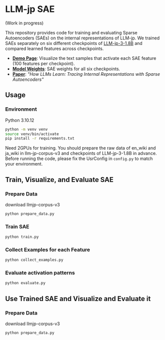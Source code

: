# LLM-jp SAE
(Work in progress)

This repository provides code for training and evaluating Sparse Autoencoders (SAEs) on the internal representations of LLM-jp.
We trained SAEs separately on six different checkpoints of [LLM-jp-3-1.8B](https://huggingface.co/llm-jp/llm-jp-3-1.8b) and compared learned features across checkpoints.

- **[Demo Page](https://llm-jp.github.io/llm-jp-sae/)**: Visualize the text samples that activate each SAE feature (100 features per checkpoint).
- **[Model Weights](https://huggingface.co/collections/llm-jp/sparse-autoencoders-67cfcabeaff9c98bb3fdcfb6)**: SAE weights for all six checkpoints.
- **[Paper](https://arxiv.org/abs/2503.06394)**: *"How LLMs Learn: Tracing Internal Representations with Sparse Autoencoders"*


## Usage
### Environment
Python 3.10.12

```bash
python -m venv venv
source venv/bin/activate
pip install -r requirements.txt
```

Need 2GPUs for training.
You should prepare the raw data of en_wiki and ja_wiki in llm-jp-corpus-v3 and checkpoints of LLM-jp-3-1.8B in advance.
Before running the code, please fix the UsrConfig in `config.py` to match your environment.


## Train, Visualize, and Evaluate SAE
### Prepare Data
download llmjp-corpus-v3
```bash
python prepare_data.py
```
### Train SAE
```bash
python train.py
```
### Collect Examples for each Feature
```bash
python collect_examples.py
```
### Evaluate activation patterns
```bash
python evaluate.py
```

## Use Trained SAE and Visualize and Evaluate it
### Prepare Data
download llmjp-corpus-v3
```bash
python prepare_data.py
```
